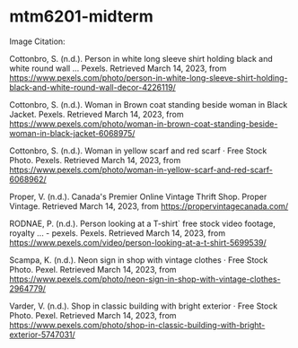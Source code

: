 # mtm6201-midterm

Image Citation:

Cottonbro, S. (n.d.). Person in white long sleeve shirt holding black and white round wall ... Pexels. Retrieved March 14, 2023, from https://www.pexels.com/photo/person-in-white-long-sleeve-shirt-holding-black-and-white-round-wall-decor-4226119/ 

Cottonbro, S. (n.d.). Woman in Brown coat standing beside woman in Black Jacket. Pexels. Retrieved March 14, 2023, from https://www.pexels.com/photo/woman-in-brown-coat-standing-beside-woman-in-black-jacket-6068975/ 

Cottonbro, S. (n.d.). Woman in yellow scarf and red scarf · Free Stock Photo. Pexels. Retrieved March 14, 2023, from https://www.pexels.com/photo/woman-in-yellow-scarf-and-red-scarf-6068962/ 

Proper, V. (n.d.). Canada's Premier Online Vintage Thrift Shop. Proper Vintage. Retrieved March 14, 2023, from https://propervintagecanada.com/ 

RODNAE, P. (n.d.). Person looking at a T-shirt` free stock video footage, royalty ... - pexels. Pexels. Retrieved March 14, 2023, from https://www.pexels.com/video/person-looking-at-a-t-shirt-5699539/ 

Scampa, K. (n.d.). Neon sign in shop with vintage clothes · Free Stock Photo. Pexel. Retrieved March 14, 2023, from https://www.pexels.com/photo/neon-sign-in-shop-with-vintage-clothes-2964779/ 

Varder, V. (n.d.). Shop in classic building with bright exterior · Free Stock Photo. Pexel. Retrieved March 14, 2023, from https://www.pexels.com/photo/shop-in-classic-building-with-bright-exterior-5747031/ 